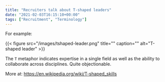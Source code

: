 ```yaml
---
title: "Recruiters talk about T-shaped leaders"
date: "2021-02-03T16:15:10+00:00"
tags: ["Recruitment", "Terminology"]
---
```


For example:

{{< figure src="/images/tshaped-leader.png" title="" caption="" alt="T-shaped leader" >}}

The `T` metaphor indicates expertise in a single field as well as the ability to
collaborate across disciplines. Quite objectionable.

More at: https://en.wikipedia.org/wiki/T-shaped_skills

